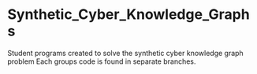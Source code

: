 # Synthetic_Cyber_Knowledge_Graphs
Student programs created to solve the synthetic cyber knowledge graph problem
Each groups code is found in separate branches. 
